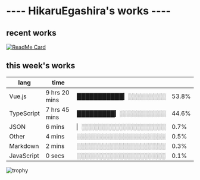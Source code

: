 # ---- HikaruEgashira's works ----

## recent works

[![ReadMe Card](https://github-readme-stats.vercel.app/api/pin/?username=twin-te&repo=twinte-front)](https://github.com/twin-te/twinte-front)

## this week's works

| lang        | time           |                       |        |
| ----------- | -------------- | --------------------- | ------ |
| Vue.js      | 9 hrs 20 mins  | ███████████▎░░░░░░░░░ |  53.8% |
| TypeScript  | 7 hrs 45 mins  | █████████▎░░░░░░░░░░░ |  44.6% |
| JSON        | 6 mins         | ▏░░░░░░░░░░░░░░░░░░░░ |   0.7% |
| Other       | 4 mins         | ░░░░░░░░░░░░░░░░░░░░░ |   0.5% |
| Markdown    | 2 mins         | ░░░░░░░░░░░░░░░░░░░░░ |   0.3% |
| JavaScript  | 0 secs         | ░░░░░░░░░░░░░░░░░░░░░ |   0.1% |

![trophy](https://github-profile-trophy.vercel.app/?username=HikaruEgashira&theme=flat)

